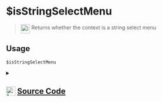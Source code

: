 # $isStringSelectMenu
> <img align="top" src="https://upload.wikimedia.org/wikipedia/commons/thumb/e/e4/Infobox_info_icon.svg/160px-Infobox_info_icon.svg.png?20150409153300" alt="image" width="25" height="auto"> Returns whether the context is a string select menu
## Usage
```
$isStringSelectMenu
```
<details>
<summary>
    
## <img align="top" src="https://cdn4.iconfinder.com/data/icons/iconsimple-logotypes/512/github-512.png" alt="image" width="25" height="auto">  [Source Code](https://github.com/tryforge/ForgeScript-V2/blob/main/src/native/isStringSelectMenu.ts)
    
</summary>
    
```ts
import { NativeFunction, Return } from "../structures"

export default new NativeFunction({
    name: "$isStringSelectMenu",
    description: "Returns whether the context is a string select menu",
    unwrap: false,
    execute(ctx) {
        return Return.success(Boolean(ctx.interaction?.isStringSelectMenu()))
    },
})
```
    
</details>